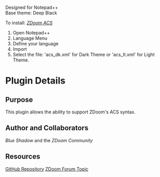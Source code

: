 Designed for Notepad++<br>
Base theme: Deep Black

To install: [<i>ZDoom ACS</i>](https://zdoom.org/wiki/ACS "ZDoom: Action Code Script")
 1. Open Notepad++
 2. Language Menu
 3. Define your language
 4. Import
 5. Select the file: 'acs_dk.xml' for Dark Theme or 'acs_lt.xml' for Light Theme.


# Plugin Details
## Purpose
This plugin allows the ability to support ZDoom's ACS syntax.

## Author and Collaborators
<i>Blue Shadow</i> and the <i>ZDoom Community</i>

## Resources
[GitHub Repository](https://github.com/Blue-Shadow/nc-shc "Project's Repository")
[ZDoom Forum Topic](https://forum.zdoom.org/viewtopic.php?p=782836#p782836 "Syntax highlighting for Notepad++ and TextPad")